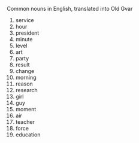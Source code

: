 
Common nouns in English, translated into Old Gvar
1.    service
2.    hour
3.    president
4.    minute
5.    level
6.    art
7.    party
8.    result
9.    change
10.    morning
11.    reason
12.    research
13.    girl
14.    guy
15.    moment
16.    air
17.    teacher
18.    force
19.  education